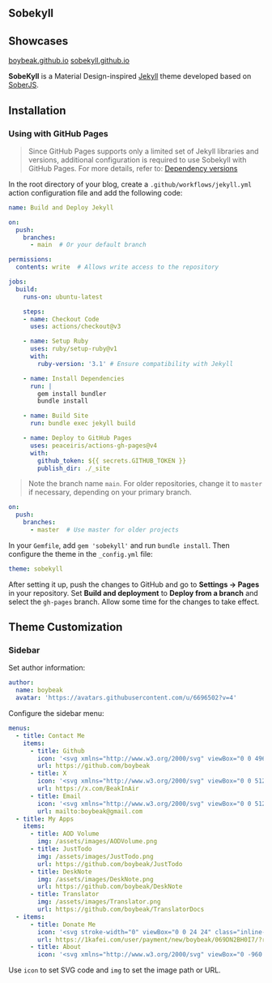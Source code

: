 ## Sobekyll

## Showcases
[boybeak.github.io](https://boybeak.github.io/)
[sobekyll.github.io](https://sobekyll.github.io/)

**SobeKyll** is a Material Design-inspired [Jekyll](https://jekyllrb.com/) theme developed based on [SoberJS](https://soberjs.com/).

## Installation
### Using with GitHub Pages

> Since GitHub Pages supports only a limited set of Jekyll libraries and versions, additional configuration is required to use Sobekyll with GitHub Pages. For more details, refer to: [Dependency versions](https://pages.github.com/versions/)

In the root directory of your blog, create a `.github/workflows/jekyll.yml` action configuration file and add the following code:

```yml
name: Build and Deploy Jekyll

on:
  push:
    branches:
      - main  # Or your default branch

permissions:
  contents: write  # Allows write access to the repository

jobs:
  build:
    runs-on: ubuntu-latest

    steps:
    - name: Checkout Code
      uses: actions/checkout@v3

    - name: Setup Ruby
      uses: ruby/setup-ruby@v1
      with:
        ruby-version: '3.1' # Ensure compatibility with Jekyll

    - name: Install Dependencies
      run: |
        gem install bundler
        bundle install

    - name: Build Site
      run: bundle exec jekyll build

    - name: Deploy to GitHub Pages
      uses: peaceiris/actions-gh-pages@v4
      with:
        github_token: ${{ secrets.GITHUB_TOKEN }}
        publish_dir: ./_site
```

> Note the branch name `main`. For older repositories, change it to `master` if necessary, depending on your primary branch.

```yml
on:
  push:
    branches:
      - master  # Use master for older projects
```

In your `Gemfile`, add `gem 'sobekyll'` and run `bundle install`. Then configure the theme in the `_config.yml` file:

```yml
theme: sobekyll
```

After setting it up, push the changes to GitHub and go to **Settings -> Pages** in your repository. Set **Build and deployment** to **Deploy from a branch** and select the `gh-pages` branch. Allow some time for the changes to take effect.

## Theme Customization

### Sidebar
Set author information:
```yml
author: 
  name: boybeak
  avatar: 'https://avatars.githubusercontent.com/u/6696502?v=4'
```

Configure the sidebar menu:
```yml
menus:
  - title: Contact Me
    items:
      - title: Github
        icon: '<svg xmlns="http://www.w3.org/2000/svg" viewBox="0 0 496 512"><!--! Font Awesome Free 6.6.0 by @fontawesome --><path d="..."/></svg>'
        url: https://github.com/boybeak
      - title: X
        icon: '<svg xmlns="http://www.w3.org/2000/svg" viewBox="0 0 512 512"><!--! Font Awesome Free 6.6.0 --><path d="..."/></svg>'
        url: https://x.com/BeakInAir
      - title: Email
        icon: '<svg xmlns="http://www.w3.org/2000/svg" viewBox="0 0 512 512"><!--! Font Awesome Free 6.6.0 --><path d="..."/></svg>'
        url: mailto:boybeak@gmail.com
  - title: My Apps
    items:
      - title: AOD Volume
        img: /assets/images/AODVolume.png
      - title: JustTodo
        img: /assets/images/JustTodo.png
        url: https://github.com/boybeak/JustTodo
      - title: DeskNote
        img: /assets/images/DeskNote.png
        url: https://github.com/boybeak/DeskNote
      - title: Translator
        img: /assets/images/Translator.png
        url: https://github.com/boybeak/TranslatorDocs
  - items:
      - title: Donate Me
        icon: '<svg stroke-width="0" viewBox="0 0 24 24" class="inline-block text-primary" height="1em" width="1em" xmlns="http://www.w3.org/2000/svg"><path d="..."/></svg>'
        url: https://1kafei.com/user/payment/new/boybeak/069DN2BH0I7/?referrer=/boybeak/
      - title: About
        icon: '<svg xmlns="http://www.w3.org/2000/svg" viewBox="0 -960 960 960"><path d="..."/></svg>'
```

Use `icon` to set SVG code and `img` to set the image path or URL.
